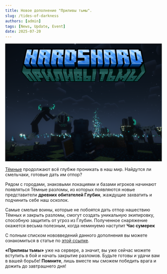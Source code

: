 ```yaml
---
title: Новое дополнение "Приливы тьмы".
slug: /tides-of-darkness
authors: [admin]
tags: [News, Update, Event]
date: 2025-07-20
---
```


![Логотип обновления](./img/tides-of-darkness-logo.jpg)

[Тёмные](https://t.me/hardshard_newspaper/765) продолжают всё глубже проникать в наш мир. Найдутся ли смельчаки, готовые дать им отпор?

<!-- truncate -->

Рядом с городами, знаковыми локациями и базами игроков начинают появляться Тёмные разломы, из которых появляются новые представители **древних обитателей Глубин**, жаждущие захватить и подчинить себе наш осколок.

Самые смелые воины, которые не побоятся дать отпор нашествию Тёмных и закрыть разломы, смогут создать уникальную экипировку, способную защитить от угроз из Глубин. Полученное снаряжение окажется весьма полезным, когда неминуемо наступит **Час сумерек**

С полным списком нововведений данного дополнения вы можете ознакомиться в статье по [этой ссылке](https://teletype.in/@murlocproger/4bahhykMY_j). 

**«Приливы тьмы»** уже на сервере, а значит, вы уже сейчас можете вступить в бой и начать закрытие разломов. Будьте готовы и удачи вам в вашей борьбе! **Помните**, лишь вместе мы сможем победить врага и дожить до завтрашнего дня!
